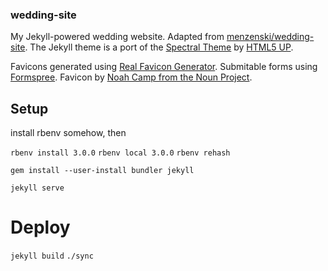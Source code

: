 ### wedding-site

My Jekyll-powered wedding website. Adapted from [menzenski/wedding-site][1]. The Jekyll theme is a port of the [Spectral Theme][2] by [HTML5 UP][3].

Favicons generated using [Real Favicon Generator][4].
Submitable forms using [Formspree][5].
Favicon by [Noah Camp from the Noun Project][6].

[1]: https://github.com/menzenski/wedding-site
[2]: https://html5up.net/spectral
[3]: https://html5up.net/
[4]: https://realfavicongenerator.net
[5]: https://formspree.io/
[6]: https://thenounproject.com/term/elephant/15906/

## Setup 

install rbenv somehow, then 

`rbenv install 3.0.0`
`rbenv local 3.0.0`
`rbenv rehash`

`gem install --user-install bundler jekyll`

`jekyll serve`

# Deploy 

`jekyll build` 
`./sync`
